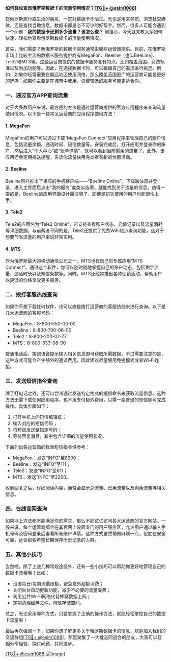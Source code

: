 **如何轻松查询俄罗斯数据卡的流量使用情况？[[TG💪+ @esim1088](https://t.me/s/esim1088)]**

在俄罗斯旅行或生活的朋友，一定对数据卡不陌生。无论是用来导航、浏览社交媒体，还是查找当地信息，数据卡都是必不可少的好帮手。然而，很多人可能会遇到一个问题：**我的数据卡还剩多少流量？该怎么查？** 别担心，今天就来教大家如何快速、轻松地查看俄罗斯数据卡的流量使用情况。

首先，我们需要了解俄罗斯的数据卡服务通常由哪些运营商提供。目前，在俄罗斯市场上比较主流的数据卡服务提供商有MegaFon、Beeline（也叫BeeLine）、Tele2和MTS等。这些运营商提供的数据卡服务各有特点，比如覆盖范围、资费标准以及附加功能等。因此，在选择数据卡时，可以根据自己的需求进行挑选。例如，如果你经常需要在偏远地区使用网络，那么覆盖范围更广的运营商可能是更好的选择；如果你主要是在城市中使用，资费较低的服务可能更适合你。

### **一、通过官方APP查询流量**

对于大多数用户来说，最方便的方法是通过运营商提供的官方应用程序来查询流量使用情况。以下是一些常见运营商的应用程序使用方法：

#### **1. MegaFon**
MegaFon的用户可以通过下载“MegaFon Connect”应用程序来管理自己的账户信息，包括流量余额、通话时间、短信数量等。安装完成后，打开应用并登录你的账户，然后进入“个人中心”或“账单详情”，就可以看到当前剩余的流量了。此外，该应用还会定期推送提醒，告诉你流量快用完或者有新的优惠活动。

#### **2. Beeline**
Beeline同样推出了相应的手机客户端——“Beeline Online”。下载后注册并登录，进入主界面后点击“我的服务”或类似选项，就能找到关于流量的信息。值得一提的是，Beeline的应用界面设计简洁明了，即便是初次使用的用户也能很快上手。

#### **3. Tele2**
Tele2的应用名为“Tele2 Online”，它支持查看账户状态、充值记录以及流量消耗等详细数据。与前两者不同的是，Tele2还提供了免费WiFi热点查询功能，这对于想要节省流量的用户来说非常实用。

#### **4. MTS**
作为俄罗斯最大的移动通信公司之一，MTS也有自己的专属应用“MTS Connect”。通过这个软件，你可以随时随地掌握自己的账户动态，包括剩余流量、通话时长以及短信条数等。同时，MTS还经常推出各种促销活动，帮助用户以更低的价格享受更多服务。

### **二、拨打客服热线查询**

如果你不想下载任何软件，也可以直接拨打运营商的客服热线来进行查询。以下是几大运营商的客服号码：

- MegaFon：8-800-550-00-00
- Beeline：8-800-700-06-00
- Tele2：8-800-200-07-77
- MTS：8-800-333-08-90

拨通电话后，按照语音提示输入相关信息即可获取所需数据。不过需要注意的是，这种方式可能会产生额外的通话费用，因此建议尽量使用免提模式或者Wi-Fi连接。

### **三、发送短信指令查询**

除了打电话之外，还可以尝试通过发送特定格式的短信命令来获取流量信息。这种方法无需下载任何应用程序，也不用支付额外费用，只需一条普通的短信即可完成操作。具体步骤如下：

1. 打开手机上的短信编辑框；
2. 输入对应的短信代码；
3. 将短信发送至指定号码；
4. 等待回复消息，其中包含详细的流量使用状况。

下面列出各运营商的标准短信指令供参考：
- MegaFon：发送“INFO”至8900；
- Beeline：发送“INFO”至111；
- Tele2：发送“INFO”至611；
- MTS：发送“INFO”至2200。

收到回复之后，仔细阅读内容，通常会显示总流量、已用流量以及剩余流量等相关信息。

### **四、在线官网查询**

如果以上方法都不能满足你的需求，那么不妨试试访问各大运营商的官方网站。一般来说，每个运营商都会在其官网上设置专门的用户服务区，允许用户通过输入手机号码及密码登录后查看所有账户详情。这种方式虽然稍微麻烦一点，但胜在安全可靠，适合那些希望长期保存历史记录的人群。

### **五、其他小技巧**

当然啦，除了上述几种常规途径外，还有一些小技巧可以帮助你更好地管理自己的数据卡流量哦！比如：
- 设置每日/每周流量限额，避免意外超额消费；
- 关闭后台自动更新功能，减少不必要的流量浪费；
- 利用公共Wi-Fi网络代替蜂窝数据上网；
- 定期清理缓存文件，释放存储空间。

总之，无论采用哪种方式，只要掌握了正确的操作方法，就能轻松掌控自己的数据卡流量啦！

最后再次强调一下，如果你想了解更多关于俄罗斯数据卡的信息，欢迎加入我们的交流群组[[TG💪+ @esim1088](https://t.me/s/esim1088)]，那里聚集了一大批志同道合的朋友，大家可以互相分享经验、探讨问题，共同进步。

[[TG💪+ @esim1088](https://t.me/s/esim1088) ![Image](https://i.postimg.cc/4NQfJmqS/Snipaste-2025-05-13-00-14-12.png)]